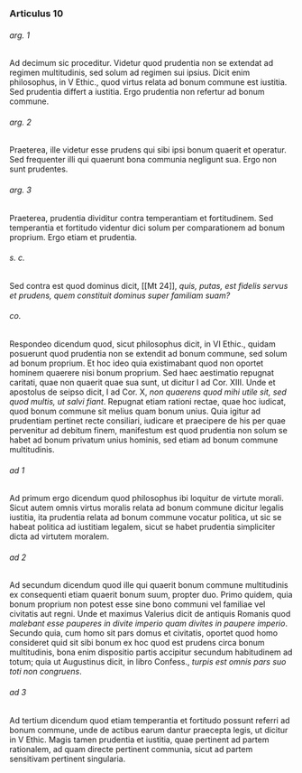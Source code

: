 ### Articulus 10

###### arg. 1
Ad decimum sic proceditur. Videtur quod prudentia non se extendat ad regimen multitudinis, sed solum ad regimen sui ipsius. Dicit enim philosophus, in V Ethic., quod virtus relata ad bonum commune est iustitia. Sed prudentia differt a iustitia. Ergo prudentia non refertur ad bonum commune.

###### arg. 2
Praeterea, ille videtur esse prudens qui sibi ipsi bonum quaerit et operatur. Sed frequenter illi qui quaerunt bona communia negligunt sua. Ergo non sunt prudentes.

###### arg. 3
Praeterea, prudentia dividitur contra temperantiam et fortitudinem. Sed temperantia et fortitudo videntur dici solum per comparationem ad bonum proprium. Ergo etiam et prudentia.

###### s. c.
Sed contra est quod dominus dicit, [[Mt 24]], *quis, putas, est fidelis servus et prudens, quem constituit dominus super familiam suam?*

###### co.
Respondeo dicendum quod, sicut philosophus dicit, in VI Ethic., quidam posuerunt quod prudentia non se extendit ad bonum commune, sed solum ad bonum proprium. Et hoc ideo quia existimabant quod non oportet hominem quaerere nisi bonum proprium. Sed haec aestimatio repugnat caritati, quae non quaerit quae sua sunt, ut dicitur I ad Cor. XIII. Unde et apostolus de seipso dicit, I ad Cor. X, *non quaerens quod mihi utile sit, sed quod multis, ut salvi fiant*. Repugnat etiam rationi rectae, quae hoc iudicat, quod bonum commune sit melius quam bonum unius. Quia igitur ad prudentiam pertinet recte consiliari, iudicare et praecipere de his per quae pervenitur ad debitum finem, manifestum est quod prudentia non solum se habet ad bonum privatum unius hominis, sed etiam ad bonum commune multitudinis.

###### ad 1
Ad primum ergo dicendum quod philosophus ibi loquitur de virtute morali. Sicut autem omnis virtus moralis relata ad bonum commune dicitur legalis iustitia, ita prudentia relata ad bonum commune vocatur politica, ut sic se habeat politica ad iustitiam legalem, sicut se habet prudentia simpliciter dicta ad virtutem moralem.

###### ad 2
Ad secundum dicendum quod ille qui quaerit bonum commune multitudinis ex consequenti etiam quaerit bonum suum, propter duo. Primo quidem, quia bonum proprium non potest esse sine bono communi vel familiae vel civitatis aut regni. Unde et maximus Valerius dicit de antiquis Romanis quod *malebant esse pauperes in divite imperio quam divites in paupere imperio*. Secundo quia, cum homo sit pars domus et civitatis, oportet quod homo consideret quid sit sibi bonum ex hoc quod est prudens circa bonum multitudinis, bona enim dispositio partis accipitur secundum habitudinem ad totum; quia ut Augustinus dicit, in libro Confess., *turpis est omnis pars suo toti non congruens*.

###### ad 3
Ad tertium dicendum quod etiam temperantia et fortitudo possunt referri ad bonum commune, unde de actibus earum dantur praecepta legis, ut dicitur in V Ethic. Magis tamen prudentia et iustitia, quae pertinent ad partem rationalem, ad quam directe pertinent communia, sicut ad partem sensitivam pertinent singularia.

